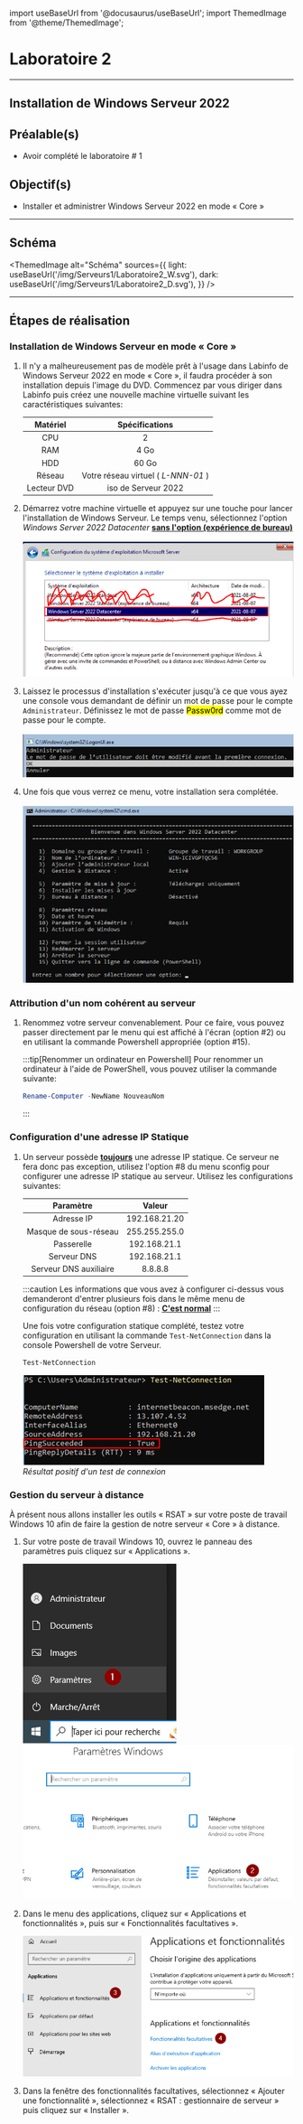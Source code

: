 import useBaseUrl from '@docusaurus/useBaseUrl';
import ThemedImage from '@theme/ThemedImage';

# Laboratoire 2

* * *
## Installation de Windows Serveur 2022

## Préalable(s)

- Avoir complété le laboratoire # 1

## Objectif(s)
- Installer et administrer Windows Serveur 2022 en mode « Core »

* * *
## Schéma

<ThemedImage
    alt="Schéma"
    sources={{
        light: useBaseUrl('/img/Serveurs1/Laboratoire2_W.svg'),
        dark: useBaseUrl('/img/Serveurs1/Laboratoire2_D.svg'),
    }}
/>
* * *

## Étapes de réalisation

### Installation de Windows Serveur en mode « Core »

1. Il n'y a malheureusement pas de modèle prêt à l'usage dans Labinfo de Windows Serveur 2022 en mode « Core », il faudra procéder à son installation depuis l'image du DVD. Commencez par vous diriger dans Labinfo puis créez une nouvelle machine virtuelle suivant les caractéristiques suivantes:<br/>

    |Matériel|Spécifications|
    |:------:|:------------:|
    | CPU | 2 |
    | RAM | 4 Go |
    | HDD | 60 Go |
    | Réseau | Votre réseau virtuel ( *L-NNN-01* )
    | Lecteur DVD | iso de Serveur 2022 |



2. Démarrez votre machine virtuelle et appuyez sur une touche pour lancer l'installation de Windows Serveur. Le temps venu, sélectionnez l'option *Windows Server 2022 Datacenter* <u>**sans l'option (expérience de bureau)**</u><br/><br/>
![VersionCore](../Assets/02/VersionWindows.png)

3. Laissez le processus d'installation s'exécuter jusqu'à ce que vous ayez une console vous demandant de définir un mot de passe pour le compte `Administrateur`. Définissez le mot de passe <mark>Passw0rd</mark> comme mot de passe pour le compte.<br/><br/>
![PremièreConnexion](../Assets/02/mdpWindows.png)

4. Une fois que vous verrez ce menu, votre installation sera complétée.<br/><br/>
![Console](../Assets/02/Console.png)

### Attribution d'un nom cohérent au serveur

1. Renommez votre serveur convenablement. Pour ce faire, vous pouvez passer directement par le menu qui est affiché à l'écran (option #2) ou en utilisant la commande Powershell appropriée (option #15).

    :::tip[Renommer un ordinateur en Powershell]
    Pour renommer un ordinateur à l'aide de PowerShell, vous pouvez utiliser la commande suivante:
    ```Powershell
    Rename-Computer -NewName NouveauNom
    ```
    :::

### Configuration d'une adresse IP Statique

1. Un serveur possède <u>**toujours**</u> une adresse IP statique. Ce serveur ne fera donc pas exception, utilisez l'option #8 du menu sconfig pour configurer une adresse IP statique au serveur. Utilisez les configurations suivantes:

    |Paramètre|Valeur|
    |:-------:|:----:|
    | Adresse IP | 192.168.21.20 |
    | Masque de sous-réseau | 255.255.255.0 |
    | Passerelle | 192.168.21.1 |
    | Serveur DNS | 192.168.21.1 |
    | Serveur DNS auxiliaire | 8.8.8.8 |

    :::caution
    Les informations que vous avez à configurer ci-dessus vous demanderont d'entrer plusieurs fois dans le même menu de configuration du réseau (option #8) : <u>**C'est normal**</u>
    :::

    Une fois votre configuration statique complété, testez votre configuration en utilisant la commande `Test-NetConnection` dans la console Powershell de votre Serveur.

    ```Powershell
    Test-NetConnection
    ```

    ![Test-NetConnection](../Assets/02/TestNetConnection.png)<br/>
    *Résultat positif d'un test de connexion*

### Gestion du serveur à distance

À présent nous allons installer les outils « RSAT » sur votre poste de travail Windows 10 afin de faire la gestion de notre serveur « Core » à distance.

1. Sur votre poste de travail Windows 10, ouvrez le panneau des paramètres puis cliquez sur « Applications ».

    ![Paramètres](../Assets/01/parametres.png)
    ![Applications](../Assets/01/parametres_app.png)

2. Dans le menu des applications, cliquez sur « Applications et fonctionnalités », puis sur « Fonctionnalités facultatives ».

    ![Fonctionnalités facultatives](../Assets/01/fonction_facultatives.png)

3. Dans la fenêtre des fonctionnalités facultatives, sélectionnez « Ajouter une fonctionnalité », sélectionnez « RSAT : gestionnaire de serveur » puis cliquez sur « Installer ».
